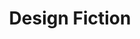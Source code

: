 ---
title: Design Fiction
type: Sessional Teaching
location: Ravensbourne University, London, UK
subtext:
dateFormat: year # "year", otherwise will be displayed MM.YYYY
dateEnd:
dateStart: 2019-05-31
url: https://www.are.na/andrew-marsh/ravensbourne-design-fiction
---